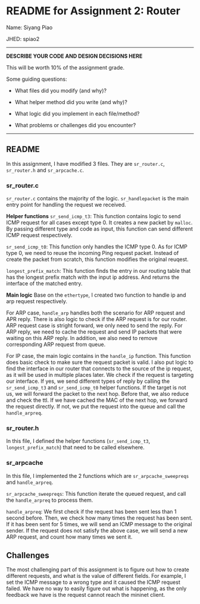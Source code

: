 # README for Assignment 2: Router

Name: Siyang Piao

JHED: spiao2

---

****DESCRIBE YOUR CODE AND DESIGN DECISIONS HERE****

  

This will be worth 10% of the assignment grade.
  

Some guiding questions:

- What files did you modify (and why)?

- What helper method did you write (and why)?

- What logic did you implement in each file/method?

- What problems or challenges did you encounter?

---
  
## README
In this assignment, I have modified 3 files. They are `sr_router.c`, `sr_router.h` and `sr_arpcache.c`.

### sr_router.c
`sr_router.c` contains the majority of the logic. `sr_handlepacket` is the main entry point for handling the request we received. 

**Helper functions**
`sr_send_icmp_t3`: This function contains logic to send ICMP request for all cases except type 0. It creates a new packet by  `malloc`. By passing different type and code as input, this function can send different ICMP request respectively. 

`sr_send_icmp_t0`: This function only handles the ICMP type 0. As for ICMP type 0, we need to reuse the incoming Ping request packet. Instead of create the packet from scratch, this function modifies the original reuqest. 

`longest_prefix_match`: This function finds the entry in our routing table that has the longest prefix match with the input ip address. And returns the interface of the matched entry. 


**Main logic**
Base on the `ethertype`, I created two function to handle ip and arp request respectively. 

For ARP case, `handle_arp` handles both the scenario for ARP request and APR reply. There is also logic to check if the  ARP request  is for our router. ARP request case is stright forward, we only need to send the reply. For ARP reply, we need to cache the request and send IP packets that were waiting on this ARP reply. In addition, we also  need to remove corresponding ARP request from queue.

For IP case, the main logic contains in the `handle_ip` function. This function does basic check to make sure the request packet is valid. I also put logic to find the interface in our router that connects to the source of the ip request, as it will be used in multiple places later. We check if the request is targeting our interface. If yes, we send different types of reply by calling the `sr_send_icmp_t3` and `sr_send_icmp_t0` helper functions. If the target is not us, we will forward the packet to the next hop.  Before that, we also reduce and check the ttl. If we have cached the MAC of the next hop, we forward the request directly. If not, we put the request  into the queue and call the `handle_arpreq`.


### sr_router.h
In this file, I defined the helper functions (`sr_send_icmp_t3`, `longest_prefix_match`) that need to be called elsewhere. 

### sr_arpcache
In this file, I implemented the 2 functions which are `sr_arpcache_sweepreqs` and `handle_arpreq`. 

`sr_arpcache_sweepreqs`: This function iterate the queued request, and call the `handle_arpreq` to process them.

`handle_arpreq`: We first check if the request has been sent less than 1 second before. Then, we check how many times the request has been sent. If it has been sent for 5 times, we will send an ICMP message to the original sender. 
If the request does not satisfy the above case, we will send a new ARP request, and count how many times we sent it. 

## Challenges
The most challenging part of this assignment is to figure out how to create different requests, and what is the value of different fields. For example, I set the ICMP message to a wrong type and it caused the ICMP request failed. We have no way to easily figure out what is happening, as the only feedback we have is the request cannot reach the mininet client.
